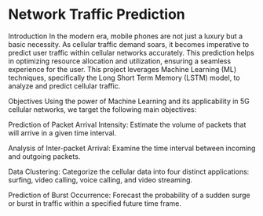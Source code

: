 # Network Traffic Prediction
Introduction
In the modern era, mobile phones are not just a luxury but a basic necessity. As cellular traffic demand soars, it becomes imperative to predict user traffic within cellular networks accurately. This prediction helps in optimizing resource allocation and utilization, ensuring a seamless experience for the user. This project leverages Machine Learning (ML) techniques, specifically the Long Short Term Memory (LSTM) model, to analyze and predict cellular traffic.

Objectives
Using the power of Machine Learning and its applicability in 5G cellular networks, we target the following main objectives:

Prediction of Packet Arrival Intensity: Estimate the volume of packets that will arrive in a given time interval.

Analysis of Inter-packet Arrival: Examine the time interval between incoming and outgoing packets.

Data Clustering: Categorize the cellular data into four distinct applications: surfing, video calling, voice calling, and video streaming.

Prediction of Burst Occurrence: Forecast the probability of a sudden surge or burst in traffic within a specified future time frame.
